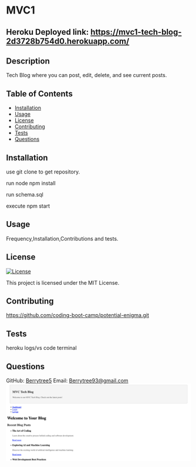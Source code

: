 # MVC1

## Heroku Deployed link: https://mvc1-tech-blog-2d3728b754d0.herokuapp.com/


## Description
Tech Blog where you can post, edit, delete, and see current posts.

## Table of Contents
- [Installation](#installation)
- [Usage](#usage)
- [License](#license)
- [Contributing](#contributing)
- [Tests](#tests)
- [Questions](#questions)

## Installation
use git clone to get repository.

run node npm install

run schema.sql

execute npm start

## Usage
Frequency,Installation,Contributions and tests.

## License
[![License](https://img.shields.io/badge/License-MIT-brightgreen.svg)](https://opensource.org/licenses/MIT)

This project is licensed under the MIT License.

## Contributing
https://github.com/coding-boot-camp/potential-enigma.git

## Tests
heroku logs/vs code terminal

## Questions
GitHub: [Berrytree5](https://github.com/Berrytree5)
Email: Berrytree93@gmail.com
![alt text describing image](./assets/images/Screen%20Shot%202023-10-30%20at%203.23.36%20PM.png)
